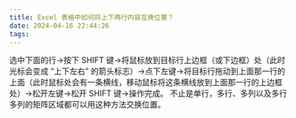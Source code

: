 ```yaml
---
title: Excel 表格中如何将上下两行内容互换位置？
date: 2024-04-16 22:44:26
tags: 
---
```


选中下面的行→按下 SHIFT 键→将鼠标放到目标行上边框（或下边框）处（此时光标会变成 “上下左右” 的箭头标志）→点下左键→将目标行拖动到上面那一行的上面（此时鼠标处会有一条横线，移动鼠标将这条横线放到上面那一行的上边框处）→松开左键→松开 SHIFT 键→操作完成。
不止是单行，多行、多列以及多行多列的矩阵区域都可以用这种方法交换位置。
